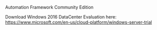 Automation Framework Community Edition

Download Windows 2016 DataCenter Evaluation here:
https://www.microsoft.com/en-us/cloud-platform/windows-server-trial
